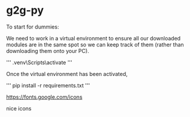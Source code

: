 # g2g-py
To start for dummies:

We need to work in a virtual environment to ensure all our downloaded modules are in the same spot so we can keep track of them (rather than downloading them onto your PC).

'''
.venv\Scripts\activate
'''

Once the virtual environment has been activated,

'''
pip install -r requirements.txt
'''

https://fonts.google.com/icons

nice icons